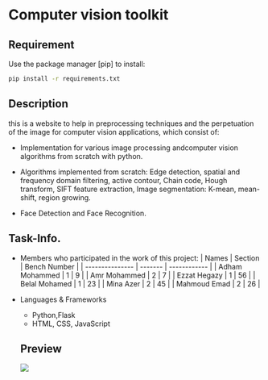 # Computer vision toolkit
## Requirement

Use the package manager [pip] to install:

```bash
pip install -r requirements.txt
```

## Description
this is a website to help in preprocessing techniques and the perpetuation of the image for computer vision applications, which consist of:

- Implementation for various image processing andcomputer vision algorithms from scratch with python.

- Algorithms implemented from scratch: Edge detection, spatial and frequency domain filtering, active contour, Chain code, Hough transform, SIFT feature extraction, Image segmentation: K-mean, mean-shift, region growing.

- Face Detection and Face Recognition.
## Task-Info. 
- Members who participated in the work of this project:
  | Names           | Section | Bench Number |
  | --------------- | ------- | ------------ |
  | Adham Mohammed  |    1    |     9        |
  | Amr Mohammed    |    2    |     7        |
  | Ezzat Hegazy    |    1    |     56       |
  | Belal Mohamed   |    1    |     23       |
  | Mina Azer       |    2    |     45       |
  | Mahmoud Emad    |    2    |     26       |
- Languages & Frameworks
  - Python,Flask
  - HTML, CSS, JavaScript  
  
  ## Preview
  ![](https://github.com/Computer-Vision-Spring23/a01-team13/blob/main/Images/perviews/tabs.gif)


